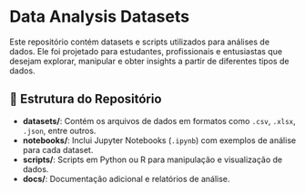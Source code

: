 # Data Analysis Datasets

Este repositório contém datasets e scripts utilizados para análises de dados. Ele foi projetado para estudantes, profissionais e entusiastas que desejam explorar, manipular e obter insights a partir de diferentes tipos de dados.

## 📂 Estrutura do Repositório

- **datasets/**: Contém os arquivos de dados em formatos como `.csv`, `.xlsx`, `.json`, entre outros.
- **notebooks/**: Inclui Jupyter Notebooks (`.ipynb`) com exemplos de análise para cada dataset.
- **scripts/**: Scripts em Python ou R para manipulação e visualização de dados.
- **docs/**: Documentação adicional e relatórios de análise.
